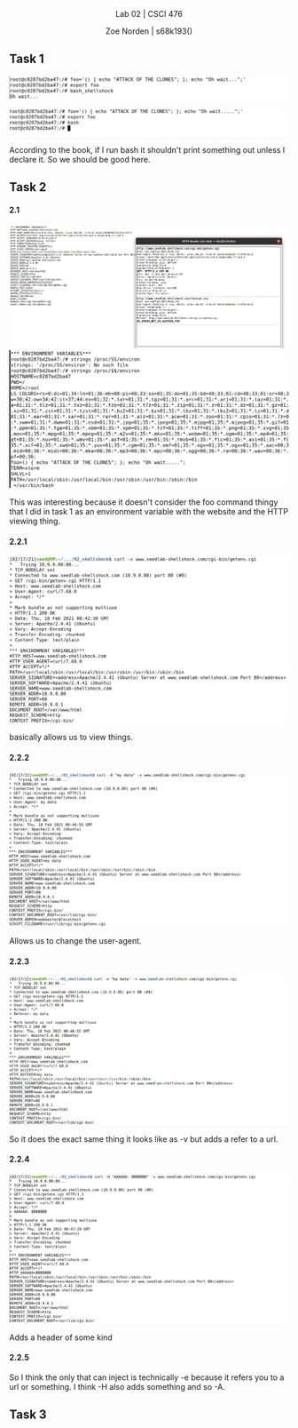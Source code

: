 
<div align="center">Lab 02 | CSCI 476
  
Zoe Norden | s68k193() 
</div>


## Task 1

![image](https://github.com/znorden17/csci-476-594-spring2021-private/blob/main/lab02/screenshots/2_task1.1.png)

![image](https://github.com/znorden17/csci-476-594-spring2021-private/blob/main/lab02/screenshots/2_task1.2.png)

According to the book, if I run bash it shouldn't print something out unless I declare it. So we should be good here. 

## Task 2


#### 2.1

![image](https://github.com/znorden17/csci-476-594-spring2021-private/blob/main/lab02/screenshots/2_task2.1.png)
![image](https://github.com/znorden17/csci-476-594-spring2021-private/blob/main/lab02/screenshots/2_task2.2.png)

This was interesting because it doesn't consider the foo command thingy that I did in task 1 as an environment variable with the website and the HTTP viewing thing. 

#### 2.2.1
![image](https://github.com/znorden17/csci-476-594-spring2021-private/blob/main/lab02/screenshots/2_task2.2.1.png)

basically allows us to view things. 

#### 2.2.2
![image](https://github.com/znorden17/csci-476-594-spring2021-private/blob/main/lab02/screenshots/2_task2.2.2.png)

Allows us to change the user-agent.

#### 2.2.3
![image](https://github.com/znorden17/csci-476-594-spring2021-private/blob/main/lab02/screenshots/2_task2.2.3.png)

So it does the exact same thing it looks like as -v but adds a refer to a url.

#### 2.2.4
![image](https://github.com/znorden17/csci-476-594-spring2021-private/blob/main/lab02/screenshots/2_task2.2.4.png)

Adds a header of some kind
#### 2.2.5

So I think the only that can inject is technically -e because it refers you to a url or something. I think -H also adds something and so -A.

## Task 3


